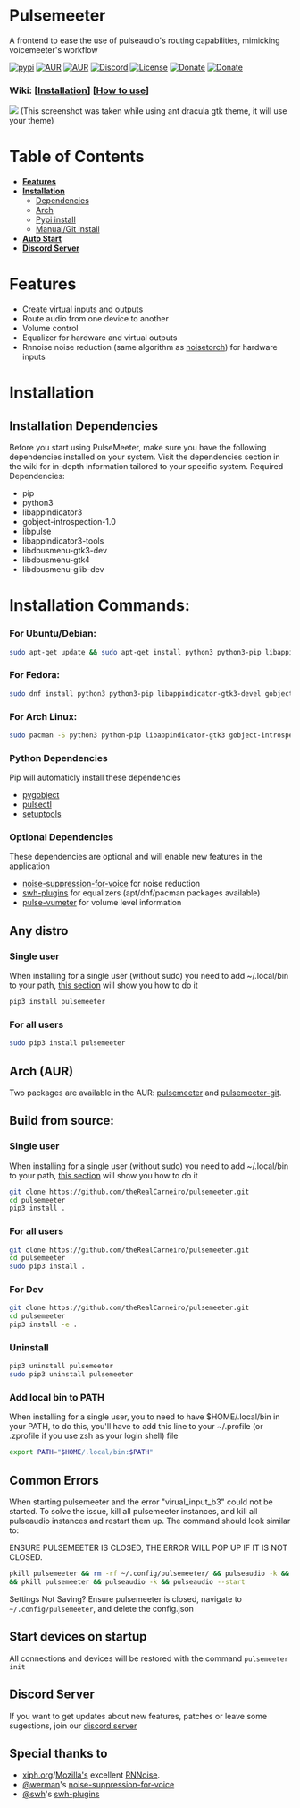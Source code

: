# Pulsemeeter
A frontend to ease the use of pulseaudio's routing capabilities, mimicking voicemeeter's workflow

[![pypi](https://img.shields.io/badge/pypi-v1.2.13-blue)](https://pypi.org/project/pulsemeeter/)
[![AUR](https://img.shields.io/badge/AUR-V1.2.12-cyan)](https://aur.archlinux.org/packages/pulsemeeter/)
[![AUR](https://img.shields.io/badge/AUR-pulsemeeter--git-red)](https://aur.archlinux.org/packages/pulsemeeter-git/)
[![Discord](https://img.shields.io/badge/chat-Discord-lightgrey)](https://discord.gg/ekWt9NuEWv)
[![License](https://img.shields.io/badge/license-MIT-blue.svg)](./LICENSE)
[![Donate](https://img.shields.io/badge/donate-PayPal-green.svg)](https://www.paypal.com/donate/?hosted_button_id=6DSVJ3V3RCVT8)
[![Donate](https://img.shields.io/badge/donate-Patreon-yellow.svg)](https://www.patreon.com/theRealCarneiro)

### Wiki: \[[Installation](https://github.com/theRealCarneiro/pulsemeeter/wiki/Installation)\] \[[How to use](https://github.com/theRealCarneiro/pulsemeeter/wiki/Installation)\]

![](https://i.imgur.com/L4KZEqV.png)
(This screenshot was taken while using ant dracula gtk theme, it will use your theme)

# Table of Contents
- **[Features](#features)**
- **[Installation](#installation)**
    - [Dependencies](#dependencies)
    - [Arch](#arch-aur)
    - [Pypi install](#any-distro)
    - [Manual/Git install](#build-from-source)
- **[Auto Start](#start-devices-on-startup)**
- **[Discord Server](#discord-server)**

# Features
 - Create virtual inputs and outputs
 - Route audio from one device to another
 - Volume control
 - Equalizer for hardware and virtual outputs
 - Rnnoise noise reduction (same algorithm as [noisetorch](https://github.com/lawl/NoiseTorch)) for hardware inputs

# Installation

## Installation Dependencies

Before you start using PulseMeeter, make sure you have the following dependencies installed on your system. Visit the dependencies section in the wiki for in-depth information tailored to your specific system.
Required Dependencies:

- pip
- python3
- libappindicator3
- gobject-introspection-1.0
- libpulse
- libappindicator3-tools
- libdbusmenu-gtk3-dev
- libdbusmenu-gtk4
- libdbusmenu-glib-dev

# Installation Commands:

### For Ubuntu/Debian:
```sh
sudo apt-get update && sudo apt-get install python3 python3-pip libappindicator3-dev libgirepository1.0-dev libpulse-dev appindicator gir1.2-appindicator3 libappindicator3-tools libdbusmenu-gtk3-dev libdbusmenu-gtk4 libdbusmenu-glib-dev
```
### For Fedora:
```sh
sudo dnf install python3 python3-pip libappindicator-gtk3-devel gobject-introspection-devel pulseaudio-libs-devel libappindicator-tools libdbusmenu-gtk3-devel libdbusmenu-gtk4-devel libdbusmenu-glib-devel
```
### For Arch Linux:

```sh 
sudo pacman -S python3 python-pip libappindicator-gtk3 gobject-introspection libpulse libappindicator-tools libdbusmenu-gtk3 libdbusmenu-gtk4 libdbusmenu-glib
```


### Python Dependencies
Pip will automaticly install these dependencies
 - [pygobject](https://pypi.org/project/PyGObject)
 - [pulsectl](https://pypi.org/project/pulsectl)
 - [setuptools](https://pypi.org/project/setuptools/)


### Optional Dependencies
These dependencies are optional and will enable new features in the application
- [noise-suppression-for-voice](https://github.com/werman/noise-suppression-for-voice) for noise reduction
- [swh-plugins](https://github.com/swh/ladspa) for equalizers (apt/dnf/pacman packages available)
- [pulse-vumeter](https://github.com/theRealCarneiro/pulse-vumeter) for volume level information

## Any distro

### Single user
When installing for a single user (without sudo) you need to add ~/.local/bin to your path, [this section](#add-local-bin-to-path) will show you how to do it
```sh
pip3 install pulsemeeter
```
### For all users
```sh
sudo pip3 install pulsemeeter
```

## Arch (AUR)
Two packages are available in the AUR: [pulsemeeter](https://aur.archlinux.org/packages/pulsemeeter) and [pulsemeeter-git](https://aur.archlinux.org/packages/pulsemeeter-git/).

## Build from source:

### Single user
When installing for a single user (without sudo) you need to add ~/.local/bin to your path, [this section](#add-local-bin-to-path) will show you how to do it
```sh
git clone https://github.com/theRealCarneiro/pulsemeeter.git
cd pulsemeeter
pip3 install .
```

### For all users
```sh
git clone https://github.com/theRealCarneiro/pulsemeeter.git
cd pulsemeeter
sudo pip3 install .
```

### For Dev
```sh
git clone https://github.com/theRealCarneiro/pulsemeeter.git
cd pulsemeeter
pip3 install -e .
```

### Uninstall

```sh
pip3 uninstall pulsemeeter
sudo pip3 uninstall pulsemeeter
```

### Add local bin to PATH

When installing for a single user, you to need to have $HOME/.local/bin in your PATH, to do this, you'll have to add this line to your ~/.profile (or .zprofile if you use zsh as your login shell) file
```sh
export PATH="$HOME/.local/bin:$PATH"
```

## Common Errors
When starting pulsemeeter and the error "virual_input_b3" could not be started. To solve the issue, kill all pulsemeeter instances, and kill all pulseaudio instances and restart them up. The command should look similar to:

ENSURE PULSEMEETER IS CLOSED, THE ERROR WILL POP UP IF IT IS NOT CLOSED.
```sh
pkill pulsemeeter && rm -rf ~/.config/pulsemeeter/ && pulseaudio -k && pulseaudio --start
&& pkill pulsemeeter && pulseaudio -k && pulseaudio --start
```

Settings Not Saving?
Ensure pulsemeeter is closed, navigate to `~/.config/pulsemeeter`, and delete the config.json

## Start devices on startup
All connections and devices will be restored with the command `pulsemeeter init`

## Discord Server
If you want to get updates about new features, patches or leave some sugestions, join our [discord server](https://discord.gg/ekWt9NuEWv)

## Special thanks to

* [xiph.org](https://xiph.org)/[Mozilla's](https://mozilla.org) excellent [RNNoise](https://jmvalin.ca/demo/rnnoise/).
* [@werman](https://github.com/werman/)'s [noise-suppression-for-voice](https://github.com/werman/noise-suppression-for-voice/)
* [@swh](https://github.com/swh)'s [swh-plugins](https://github.com/swh/ladspa)

